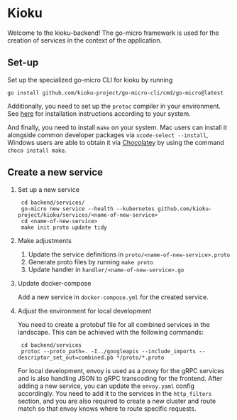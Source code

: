 # Kioku
Welcome to the kioku-backend! The go-micro framework is used for the creation of services in the context of the application.

## Set-up
Set up the specialized go-micro CLI for kioku by running

    go install github.com/kioku-project/go-micro-cli/cmd/go-micro@latest

Additionally, you need to set up the `protoc` compiler in your environment. See [here](https://grpc.io/docs/protoc-installation/) for installation instructions according to your system.

And finally, you need to install `make` on your system. Mac users can install it alongside common developer packages via `xcode-select --install`, Windows users are able to obtain it via [Chocolatey](https://chocolatey.org/install) by using the command `choco install make`.

## Create a new service
1. Set up a new service

        cd backend/services/
        go-micro new service --health --kubernetes github.com/kioku-project/kioku/services/<name-of-new-service>
        cd <name-of-new-service>
        make init proto update tidy

2. Make adjustments
    1. Update the service definitions in `proto/<name-of-new-service>.proto`
    2. Generate proto files by running `make proto`
    3. Update handler in `handler/<name-of-new-service>.go`

3. Update docker-compose
    
    Add a new service in `docker-compose.yml` for the created service.

4. Adjust the environment for local development
    
    You need to create a protobuf file for all combined services in the landscape. This can be achieved with the following commands:

        cd backend/services
        protoc --proto_path=. -I../googleapis --include_imports --descriptor_set_out=combined.pb */proto/*.proto

    For local development, envoy is used as a proxy for the gRPC services and is also handling JSON to gRPC transcoding for the frontend. After adding a new service, you can update the `envoy.yaml` config accordingly. You need to add it to the services in the `http_filters` section, and you are also required to create a new cluster and route match so that envoy knows where to route specific requests.
